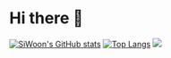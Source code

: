 # Hi there 👋
[![SiWoon's GitHub stats](https://github-readme-stats.vercel.app/api?username=siwoonlee&count_private=true)](https://github.com/siwoonlee)
[![Top Langs](https://github-readme-stats.vercel.app/api/top-langs/?username=siwoonlee)](https://github.com/siwoonlee)
<a href="https://velog.io/@colorful-stars" target="_blank"><img src="https://img.shields.io/badge/Velog-20c997?style=flat-square&logo=Vimeo&logoColor=white"/></a>
<!--
**siwoonlee/siwoonlee** is a ✨ _special_ ✨ repository because its `README.md` (this file) appears on your GitHub profile.

Here are some ideas to get you started:

- 🔭 I’m currently working on ...
- 🌱 I’m currently learning ...
- 👯 I’m looking to collaborate on ...
- 🤔 I’m looking for help with ...
- 💬 Ask me about ...
- 📫 How to reach me: ...
- 😄 Pronouns: ...
- ⚡ Fun fact: ...
-->
